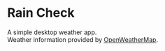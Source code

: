 # Rain Check

A simple desktop weather app.\
Weather information provided by [OpenWeatherMap](http://openweathermap.org).